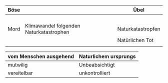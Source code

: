 
| Böse |                                         | Übel              |
| ---- | --------------------------------------- | ----------------- |
|      |                                         |                   |
|      |                                         |                   |
|      |                                         |                   |
|      |                                         |                   |
| Mord | Klimawandel folgenden Naturkatastrophen | Naturkatastropfen |
|      |                                         | Natürlichen Tot   |
|      |                                         |                   |



| vom Menschen ausgehend | Naturlichem ursprungs |
| ---------------------- | --------------------- |
| mutwilig               | Unbeabsichtigt        |
| vereitelbar            | unkontrolliert        |
